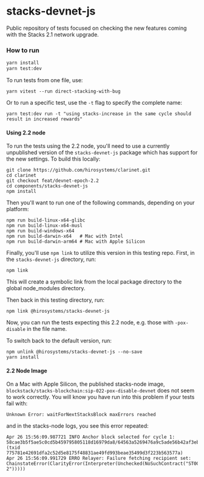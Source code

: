 # stacks-devnet-js

Public repository of tests focused on checking the new features coming with the Stacks 2.1 network upgrade.

### How to run

```bash
yarn install
yarn test:dev
```

To run tests from one file, use:

```
yarn vitest --run direct-stacking-with-bug
```

Or to run a specific test, use the `-t` flag to specify the complete name:

```
yarn test:dev run -t "using stacks-increase in the same cycle should result in increased rewards"
```

#### Using 2.2 node

To run the tests using the 2.2 node, you'll need to use a currently unpublished version of the `stacks-devnet-js` package which has support for the new settings. To build this locally:

```
git clone https://github.com/hirosystems/clarinet.git
cd clarinet
git checkout feat/devnet-epoch-2.2
cd components/stacks-devnet-js
npm install
```

Then you'll want to run one of the following commands, depending on your platform:

```
npm run build-linux-x64-glibc
npm run build-linux-x64-musl
npm run build-windows-x64
npm run build-darwin-x64   # Mac with Intel
npm run build-darwin-arm64 # Mac with Apple Silicon
```

Finally, you'll use `npm link` to utilize this version in this testing repo. First, in the `stacks-devnet-js` directory, run:

```
npm link
```

This will create a symbolic link from the local package directory to the global node_modules directory.

Then back in this testing directory, run:

```
npm link @hirosystems/stacks-devnet-js
```

Now, you can run the tests expecting this 2.2 node, e.g. those with `-pox-disable` in the file name.

To switch back to the default version, run:

```
npm unlink @hirosystems/stacks-devnet-js --no-save
yarn install
```

#### 2.2 Node Image

On a Mac with Apple Silicon, the published stacks-node image, `blockstack/stacks-blockchain:sip-022-pox-disable-devnet` does not seem to work correctly. You will know you have run into this problem if your tests fail with:

```
Unknown Error: waitForNextStacksBlock maxErrors reached
```

and in the stacks-node logs, you see this error repeated:

```
Apr 26 15:56:09.987721 INFO Anchor block selected for cycle 1: 58cae3b5f5ae5c0cd5b459795805118d16979da8/64563a5269476a9c5ade56b42af3eb3921dd18396692d12e3079e6888ba63a3e (txid 775781e42691dfa2c52d5e8175f48831ae49fd993beae35499d3f223b563577a)
Apr 26 15:56:09.991729 ERRO Relayer: Failure fetching recipient set: ChainstateError(ClarityError(Interpreter(Unchecked(NoSuchContract("ST000000000000000000002AMW42H.pox-2")))))
```
